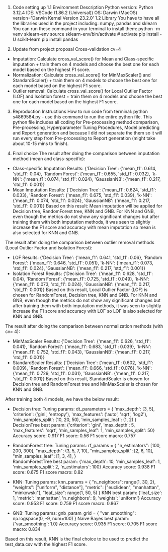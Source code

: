 1. Code setting up
1.1 Environment Description
Python version: Python 3.12.4
IDE: VSCode (1.86.2 (Universal))
OS: Darwin (MacOS) version='Darwin Kernel Version 23.2.0’
1.2 Library
You have to have all the libraries used in the project including: numpy,  pandas and sklearn
You can run these command in your terminal to install them:
python -m venv sklearn-env
source sklearn-env/bin/activate  # activate
pip install -U scikit-learn
pip install pandas

2. Update from project proposal
Cross-validation cv=4
- Imputation: Calculate cross_val_score() for Mean and Class-specific imputation + train them on 4 models and choose the best one for each model based on the highest F1 score.
- Normalization: Calculate cross_val_score() for MinMaxScaler() and StandardScaler() + train them on 4 models to choose the best one for each model based on the highest F1 score.
- Outlier removal: Calculate cross_val_score() for Local Outlier Factor (LOF) and Isolation forest + train them on 4 models and choose the best one for each model based on the highest F1 score.

3. Reproduction Instructions
How to run code from terminal: python s4869584.py - use this command to run the entire python file. This python file includes all coding for Pre-processing method comparison, Pre-processing, Hyperparameter Tuning Procedures, Model predicting and Report generation and because I did not separate the them so it will run every step from Pre-processing to Report generation (might take about 10-15 mins to finish). 

4. Final choice
The result after doing the comparison between imputation method (mean and class-specific):
- Class-specific Imputation Results: {'Decision Tree': {'mean_f1': 0.614, 'std_f1': 0.04}, 
                           'Random Forest': {'mean_f1': 0.655, 'std_f1': 0.032}, 
                           'k-NN': {'mean_f1': 0.074, 'std_f1': 0.024}, 
                           'GaussianNB': {'mean_f1': 0.217, 'std_f1': 0.001}}
- Mean Imputation Results: {'Decision Tree': {'mean_f1': 0.624, 'std_f1': 0.033}, 
                           'Random Forest': {'mean_f1': 0.675, 'std_f1': 0.039}, 
                           'k-NN': {'mean_f1': 0.074, 'std_f1': 0.024}, 
                           'GaussianNB': {'mean_f1': 0.217, 'std_f1': 0.001}}
Based on this result: Mean imputation will be applied for Decision tree, RandomForest tree, KNN and GNB. For KNN and GNB, even though the metrics do not show any significant changes but after training them with both imputation methods, it was seen to slightly increase the F1 score and accuracy with mean imputation so mean is also selected for KNN and GNB.

The result after doing the comparison between outlier removal methods (Local Outlier Factor and Isolation Forest):
- LOF Results: {'Decision Tree': {'mean_f1': 0.641, 'std_f1': 0.06}, 
               'Random Forest': {'mean_f1': 0.646, 'std_f1': 0.051}, 
               'k-NN': {'mean_f1': 0.073, 'std_f1': 0.024}, 
               'GaussianNB': {'mean_f1': 0.217, 'std_f1': 0.001}}
- Isolation Forest Results: {'Decision Tree': {'mean_f1': 0.628, 'std_f1': 0.04}, 
               'Random Forest': {'mean_f1': 0.725, 'std_f1': 0.049}, 
               'k-NN': {'mean_f1': 0.073, 'std_f1': 0.024}, 
               'GaussianNB': {'mean_f1': 0.217, 'std_f1': 0.001}}
Based on this result, Local Outlier Factor (LOF) is chosen for RandomForest, Decision tree, KNN and GNB. For KNN and GNB, even though the metrics do not show any significant changes but after training them with both imputation methods, it was seen to slightly increase the F1 score and accuracy with LOF so LOF  is also selected for KNN and GNB. 

The result after doing the comparison between normalization methods (with cv= 4):
- MinMaxScaler Results: {'Decision Tree': {'mean_f1': 0.626, 'std_f1': 0.041}, 
                        'Random Forest': {'mean_f1': 0.683, 'std_f1': 0.039}, 
                        'k-NN': {'mean_f1': 0.752, 'std_f1': 0.043}, 
                        'GaussianNB': {'mean_f1': 0.217, 'std_f1': 0.001}}
- StandardScaler Results: {'Decision Tree': {'mean_f1': 0.602, 'std_f1': 0.009}, 
                        'Random Forest': {'mean_f1': 0.666, 'std_f1': 0.076}, 
                        'k-NN': {'mean_f1': 0.729, 'std_f1': 0.031}, 
                        'GaussianNB': {'mean_f1': 0.217, 'std_f1': 0.001}}
Based on this result, StandardScaler is chosen for Decision tree and RandomForest tree and MinMaxScaler is chosen for KNN and GNB.

After training both 4 models, we have the below result:
- Decision tree:
	Tuning params:
	dt_parameters = {
        'max_depth': [3, 5],  
        'criterion': ('gini', 'entropy'),
        'max_features': ('auto', 'sqrt', 'log2'),
        'min_samples_split': (10, 20, 50),
        'min_samples_leaf': (1, 2)
    }
DecisionTree best param:  {'criterion': 'gini', 'max_depth': 5, 'max_features': 'sqrt', 'min_samples_leaf': 1, 'min_samples_split': 50}
Accuracy score:  0.917
F1 score:  0.56
F1 score macro:  0.757

- RandomForest tree:
	Tuning params:
	   rf_params = {
        "n_estimators": [100, 200, 300],
        "max_depth": (3, 5, 7, 10),
        "min_samples_split": [2, 6, 10],
        "min_samples_leaf": [1, 3, 4],
    }	
RandomForestTree best param:  {'max_depth': 10, 'min_samples_leaf': 1, 'min_samples_split': 2, 'n_estimators': 100}
Accuracy score:  0.938
F1 score:  0.675
F1 score macro:  0.82

- KNN:
	Tuning params:
	knn_params = {
        "n_neighbors": range(1, 30, 2),
        "weights": ["uniform", "distance"],
        "metric": ["euclidean", "manhattan", "minkowski"],
        "leaf_size": range(1, 50, 5)
    }
KNN best param:  {'leaf_size': 1, 'metric': 'manhattan', 'n_neighbors': 9, 'weights': 'uniform'}
Accuracy score:  0.953
F1 score:  0.759
F1 score macro:  0.867

- GNB:
	Tuning params:
gnb_param_grid = {
        "var_smoothing": np.logspace(0, -9, num=100)
    }
Naive Bayes best param:  {'var_smoothing': 1.0}
Accuracy score:  0.935
F1 score:  0.705
F1 score macro:  0.834

Based on this result, KNN is the final choice to be used to predict the test_data.csv with the highest F1 score.

